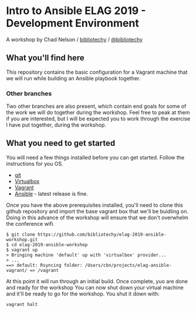 # Intro to Ansible ELAG 2019 - Development Environment
A workshop by Chad Nelson / [bibliotechy](https://github.com/bibliotechy) / [@bibliotechy](https://twitter.com/bibliotechy)

## What you'll find here

This repository contains the basic configuration for a Vagrant machine that we will run while building an Ansible playbook together.

### Other branches
Two other branches are also present, which contain end goals for some of the work we will do together during the workshop. Feel free to peak at them if you are interested, but I will be expected you to work through the exercise I have put together, during the workshop.

## What you need to get started

You will need a few things installed before you can get started. Follow the instructions for you OS.

* [git](https://git-scm.com/book/en/v2/Getting-Started-Installing-Git)
* [Virtualbox](https://www.virtualbox.org/wiki/Downloads)
* [Vagrant](https://www.vagrantup.com/downloads.html)
* [Ansible](http://docs.ansible.com/ansible/intro_installation.html#installation) - latest release is fine.

Once you have the above prerequisites installed, you'll need to clone this github repository and import the base vagrant box that we'll be buidling on. Doing in this advance of the workshop will ensure that we don't overwhelm the conference wifi.
```
$ git clone https://github.com/bibliotechy/elag-2019-ansible-workshop.git
$ cd elag-2019-ansible-workshop
$ vagrant up
> Bringing machine 'default' up with 'virtualbox' provider...
> ...
==> default: Rsyncing folder: /Users/cbn/projects/elag-ansible-vagrant/ => /vagrant

```

At this point it will run through an initial build. Once complete, yuo are done and ready for the workshop You can now shut down your virtual machine and it'll be ready to go for the workshop. You shut it down with:

```
vagrant halt
```
